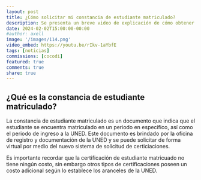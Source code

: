 ```yaml
---
layout: post
title: ¿Cómo solicitar mi constancia de estudiante matriculado?
description: Se presenta un breve video de explicación de cómo obtener la constancia de estudiante matriculado en la UNED
date: 2024-02-02T15:00:00-00:00
#author: axell
image: '/images/114.png'
video_embed: https://youtu.be/rIkv-1aYbfE
tags: [noticias]
commissions: [cocodi]
featured: true
comments: true
share: true
---
```

## ¿Qué es la constancia de estudiante matriculado?

La constancia de estudiante matriculado es un documento que indica que el estudiante se encuentra matriculado en un periodo en específico, así como el periodo de ingreso a la UNED. Este documento es brindado por la oficina de registro y documentación de la UNED y se puede solicitar de forma virtual por medio del nuevo sistema de solicitud de certiciaciones. 

Es importante recordar que la certificación de estudiante matricuado no tiene ningún costo, sin embargo otros tipos de certificaciones poseen un costo adicional según lo establece los aranceles de la UNED. 
